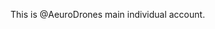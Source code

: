 This is @AeuroDrones main individual account.

<!---
AeuroDrones/AeuroDrones is a ✨ special ✨ repository because its `README.md` (this file) appears on your GitHub profile.
You can click the Preview link to take a look at your changes.
--->
